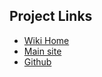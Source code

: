 ## Project Links
* [Wiki Home](/)
* [Main site](http://freeradius.org)
* [Github](https://github.com/alandekok/freeradius-server)
